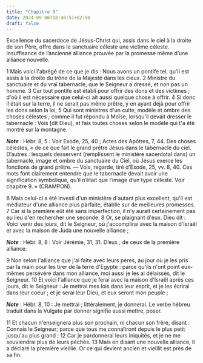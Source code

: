 ```yaml
---
title: "Chapitre 8"
date: 2024-09-06T18:40:51+02:00
draft: false
---
```



Excellence du sacerdoce de Jésus-Christ qui, assis dans le ciel à la droite de son Père, offre dans le sanctuaire céleste une victime céleste.
Insuffisance de l’ancienne alliance prouvée par la promesse même d’une alliance nouvelle.


1 Mais voici l'abrégé de ce que je dis : Nous avons un pontife tel, qu'il est assis à la droite du trône de la Majesté dans les cieux. 2 Ministre du sanctuaire et du vrai tabernacle, que le Seigneur a dressé, et non pas un homme. 3 Car tout pontife est établi pour offrir des dons et des victimes ; d'où il est nécessaire que celui-ci ait aussi quelque chose à offrir. 4 Si donc il était sur la terre, il ne serait pas même prêtre, y en ayant déjà pour offrir les dons selon la loi, 5 Qui sont ministres d'un culte, modèle et ombre des choses célestes ; comme il fut répondu à Moïse, lorsqu'il devait dresser le tabernacle : Vois [dit Dieu), et fais toutes choses selon le modèle qui t'a été montré sur la montagne.

***Note*** :  Hébr. 8, 5 : Voir Exode, 25, 40 ; Actes des Apôtres, 7, 44. Des choses célestes, « de ce que fait le grand prêtre Jésus dans le tabernacle du ciel. D’autres : lesquels desservent (remplissent le ministère sacerdotal dans) un tabernacle, image et ombre du sanctuaire du Ciel, où Jésus exerce les fonctions de grand prêtre. ― Vois, regarde, tiré d’Exode, 25, vv. 8, 40. Ces mots font clairement entendre que le tabernacle devait avoir une signification symbolique, qu’il n’était que l’image d’un type céleste. Voir chapitre 9. » (CRAMPON).


6 Mais celui-ci a été investi d'un ministère d'autant plus excellent, qu'il est médiateur d'une alliance plus parfaite, établie sur de meilleures promesses. 7 Car si la première eût été sans imperfection, il n'y aurait certainement pas eu lieu d'en rechercher une seconde. 8 Or, se plaignant d'eux. Dieu dit : Voici venir des jours, dit le Seigneur, où j'accomplirai avec la maison d'Israël et avec la maison de Juda une nouvelle alliance ;

***Note*** :  Hébr. 8, 8 : Voir Jérémie, 31, 31. D’eux ; de ceux de la première alliance.

9 Non selon l'alliance que j'ai faite avec leurs pères, au jour où je les pris par la main pour les tirer de la terre d'Egypte : parce qu'ils n'ont point eux-mêmes persévéré dans mon alliance, moi aussi je les ai délaissés, dit le Seigneur. 10 Et voici l'alliance que je ferai avec la maison d'Israël après ces jours, dit le Seigneur : Je mettrai mes lois dans leur esprit, et je les écrirai dans leur coeur ; et je serai leur Dieu, et eux seront mon peuple ;

***Note*** :  Hébr. 8, 10 : Je mettrai ; littéralement, je donnerai. Le verbe hébreu traduit dans la Vulgate par donner signifie aussi mettre, poser.

11 Et chacun n'enseignera plus son prochain, ni chacun son frère, disant : Connais le Seigneur; parce que tous me connaîtront depuis le plus petit jusqu'au plus grand ; 12 Car je pardonnerai leurs iniquités, et je ne me souviendrai plus de leurs péchés. 13 Mais en disant une nouvelle alliance, il a déclaré la première vieillie. Or ce qui devient ancien et vieillit est près de sa fin.

